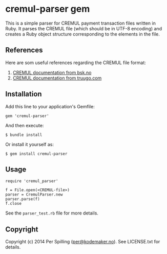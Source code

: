 # cremul-parser gem

This is a simple parser for CREMUL payment transaction files written in Ruby. It parses
the CREMUL file (which should be in UTF-8 encoding) and creates a Ruby object structure
corresponding to the elements in the file.

## References

Here are som useful references regarding the CREMUL file format:

1. [CREMUL documentation from bsk.no](http://bsk.no/hovedmeny/gjeldende-standarder.aspx)
2. [CREMUL documentation from truugo.com](http://www.truugo.com/edifact/d12b/cremul/)

## Installation

Add this line to your application's Gemfile:

    gem 'cremul-parser'

And then execute:

    $ bundle install

Or install it yourself as:

    $ gem install cremul-parser

## Usage

```
require 'cremul_parser'

f = File.open(<CREMUL-file>)
parser = CremulParser.new
parser.parse(f)
f.close

```

See the `parser_test.rb` file for more details.

## Copyright

Copyright (c) 2014 Per Spilling (per@kodemaker.no). See LICENSE.txt for details.
